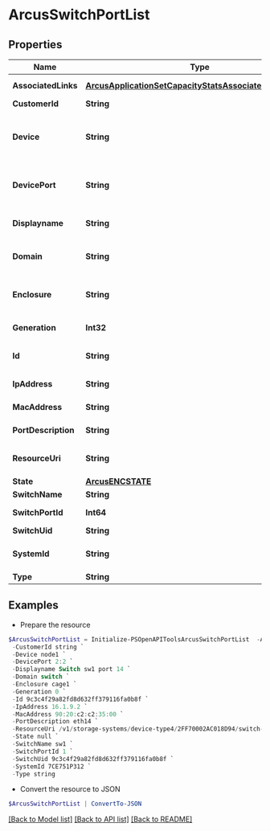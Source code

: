 # ArcusSwitchPortList
## Properties

Name | Type | Description | Notes
------------ | ------------- | ------------- | -------------
**AssociatedLinks** | [**ArcusApplicationSetCapacityStatsAssociatedLinksInner[]**](ArcusApplicationSetCapacityStatsAssociatedLinksInner.md) | Associated Links Details | [optional] 
**CustomerId** | **String** | customerId | [optional] 
**Device** | **String** | Device (either node or IOM) to which the switch port is connected to | [optional] 
**DevicePort** | **String** | Port on device that the switch port is connected to | [optional] 
**Displayname** | **String** | Name to be used for display purposes | [optional] 
**Domain** | **String** | Domain that the resource belongs to | [optional] 
**Enclosure** | **String** | Enclosure (cage) to which the switch port is connected to | [optional] 
**Generation** | **Int32** | generation &#x60;Filter, Sort&#x60; | [optional] 
**Id** | **String** | Unique Identifier of the resource. &#x60;Filter&#x60; | [optional] 
**IpAddress** | **String** | Switch port IP Address | [optional] 
**MacAddress** | **String** | MAC address of the switch port | [optional] 
**PortDescription** | **String** | Switch port description | [optional] 
**ResourceUri** | **String** | resourceUri for detailed switch port object | [optional] 
**State** | [**ArcusENCSTATE**](ArcusENCSTATE.md) |  | [optional] 
**SwitchName** | **String** | Switch name. | [optional] 
**SwitchPortId** | **Int64** | ID of the resource | [optional] 
**SwitchUid** | **String** | Switch UID | [optional] 
**SystemId** | **String** | SystemUid/Serial Number  of the array. | [optional] 
**Type** | **String** | type | [optional] 

## Examples

- Prepare the resource
```powershell
$ArcusSwitchPortList = Initialize-PSOpenAPIToolsArcusSwitchPortList  -AssociatedLinks [{&quot;resourceUri&quot;:&quot;/v1/storage-systems/device-type4/2FF70002AC01F0FF&quot;,&quot;type&quot;:&quot;systems&quot;}] `
 -CustomerId string `
 -Device node1 `
 -DevicePort 2:2 `
 -Displayname Switch sw1 port 14 `
 -Domain switch `
 -Enclosure cage1 `
 -Generation 0 `
 -Id 9c3c4f29a82fd8d632ff379116fa0b8f `
 -IpAddress 16.1.9.2 `
 -MacAddress 90:20:c2:c2:35:00 `
 -PortDescription eth14 `
 -ResourceUri /v1/storage-systems/device-type4/2FF70002AC018D94/switch-port/8621946048c1cb24bdfc57e9b3b460ac `
 -State null `
 -SwitchName sw1 `
 -SwitchPortId 1 `
 -SwitchUid 9c3c4f29a82fd8d632ff379116fa0b8f `
 -SystemId 7CE751P312 `
 -Type string
```

- Convert the resource to JSON
```powershell
$ArcusSwitchPortList | ConvertTo-JSON
```

[[Back to Model list]](../README.md#documentation-for-models) [[Back to API list]](../README.md#documentation-for-api-endpoints) [[Back to README]](../README.md)

